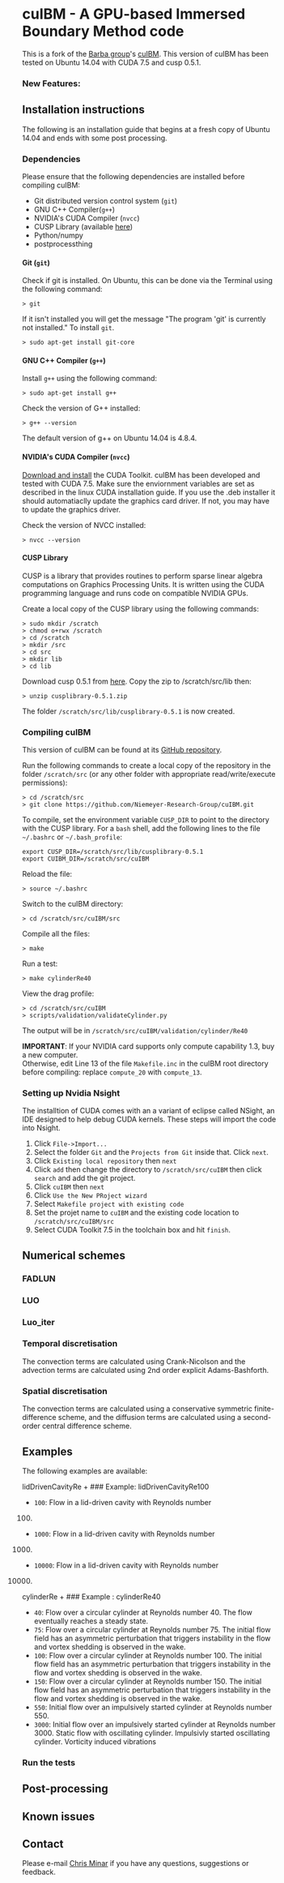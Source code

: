 cuIBM - A GPU-based Immersed Boundary Method code
=================================================

This is a fork of the [Barba group](https://github.com/barbagroup)'s
[cuIBM](https://github.com/barbagroup/cuIBM).
This version of cuIBM has been tested on Ubuntu 14.04 with CUDA 7.5 and cusp 0.5.1.

### New Features:

Installation instructions
-------------------------
The following is an installation guide that begins at a fresh copy of Ubuntu 14.04 and ends with some post processing.

### Dependencies
Please ensure that the following dependencies are installed before compiling
cuIBM:

* Git distributed version control system (`git`)
* GNU C++ Compiler(`g++`)
* NVIDIA's CUDA Compiler (`nvcc`)
* CUSP Library (available [here](https://github.com/cusplibrary/cusplibrary))
* Python/numpy
* postprocessthing

#### Git (`git`)
Check if git is installed. On Ubuntu, this can be done via the Terminal using the following
command:

    > git
    
If it isn't installed you will get the message "The program 'git' is currently not installed."
To install `git`. 

    > sudo apt-get install git-core

#### GNU C++ Compiler (`g++`)

Install `g++` using the following command:

    > sudo apt-get install g++

Check the version of G++ installed:

    > g++ --version

The default version of g++ on Ubuntu 14.04 is 4.8.4.

#### NVIDIA's CUDA Compiler (`nvcc`)

[Download and install](https://developer.nvidia.com/cuda-downloads) the CUDA
Toolkit. cuIBM has been developed and tested with CUDA 7.5. Make sure the enviornment variables are set as described in the linux CUDA installation guide. If you use the .deb installer it should automatiaclly update the graphics card driver. If not, you may have to update the graphics driver.

Check the version of NVCC installed:

    > nvcc --version

#### CUSP Library

CUSP is a library that provides routines to perform sparse linear algebra
computations on Graphics Processing Units. It is written using the CUDA
programming language and runs code on compatible NVIDIA GPUs.

Create a local copy of the CUSP library using the following commands:

    > sudo mkdir /scratch
    > chmod o+rwx /scratch
    > cd /scratch
    > mkdir /src
    > cd src
    > mkdir lib
    > cd lib

Download cusp 0.5.1 from [here](https://github.com/cusplibrary/cusplibrary/releases/tag/v0.5.1).
Copy the zip to /scratch/src/lib then:

    > unzip cusplibrary-0.5.1.zip

The folder `/scratch/src/lib/cusplibrary-0.5.1` is now created.

### Compiling cuIBM

This version of cuIBM can be found at its [GitHub repository](https://github.com/Niemeyer-Research-Group/cuIBM).

Run the following commands to create a local copy of the repository in the
folder `/scratch/src` (or any other folder with appropriate read/write/execute
permissions):

    > cd /scratch/src
    > git clone https://github.com/Niemeyer-Research-Group/cuIBM.git

To compile, set the environment variable `CUSP_DIR` to point to the directory
with the CUSP library. For a `bash` shell, add the following lines to the file
`~/.bashrc` or `~/.bash_profile`:

    export CUSP_DIR=/scratch/src/lib/cusplibrary-0.5.1
    export CUIBM_DIR=/scratch/src/cuIBM

Reload the file:

    > source ~/.bashrc

Switch to the cuIBM directory:

    > cd /scratch/src/cuIBM/src

Compile all the files:

    > make

Run a test:

    > make cylinderRe40
    
View the drag profile:

    > cd /scratch/src/cuIBM
    > scripts/validation/validateCylinder.py
    
The output will be in `/scratch/src/cuIBM/validation/cylinder/Re40`

**IMPORTANT**: If your NVIDIA card supports only compute capability 1.3, buy a new computer.  
Otherwise, edit Line 13 of the file `Makefile.inc` in the cuIBM root directory before
compiling: replace `compute_20` with `compute_13`.

### Setting up Nvidia Nsight
The installtion of CUDA comes with an a variant of eclipse called NSight, an IDE designed to help debug CUDA kernels.
These steps will import the code into Nsight.  
1. Click `File->Import...`  
2. Select the folder `Git` and the `Projects from Git` inside that. Click `next`.  
3. Click `Existing local repository` then `next`  
4. Click `add` then change the directory to `/scratch/src/cuIBM` then click `search` and add the git project.  
5. Click `cuIBM` then `next`  
6. Click `Use the New PRoject wizard`  
7. Select `Makefile project with existing code`  
8. Set the projet name to `cuIBM` and the existing code location to `/scratch/src/cuIBM/src`  
9. Select CUDA Toolkit 7.5 in the toolchain box and hit `finish`.  


Numerical schemes
-----------------

### FADLUN

### LUO

### Luo_iter

### Temporal discretisation
The convection terms are calculated using Crank-Nicolson and the advection terms are calculated using 2nd order explicit Adams-Bashforth.

### Spatial discretisation

The convection terms are calculated using a conservative symmetric
finite-difference scheme, and the diffusion terms are calculated using a
second-order central difference scheme.

Examples
--------

The following examples are available:

lidDrivenCavityRe + ###
Example: lidDrivenCavityRe100
* `100`: Flow in a lid-driven cavity with Reynolds number
100.
* `1000`: Flow in a lid-driven cavity with Reynolds number
1000.
* `10000`: Flow in a lid-driven cavity with Reynolds number
10000.
cylinderRe + ###
Example : cylinderRe40
* `40`: Flow over a circular cylinder at Reynolds number 40. The
flow eventually reaches a steady state.
* `75`: Flow over a circular cylinder at Reynolds number 75. The
initial flow field has an asymmetric perturbation that triggers instability in
the flow and vortex shedding is observed in the wake.
* `100`: Flow over a circular cylinder at Reynolds number 100. The
initial flow field has an asymmetric perturbation that triggers instability in
the flow and vortex shedding is observed in the wake.
* `150`: Flow over a circular cylinder at Reynolds number 150. The
initial flow field has an asymmetric perturbation that triggers instability in
the flow and vortex shedding is observed in the wake.
* `550`: Initial flow over an impulsively started cylinder at
Reynolds number 550.
* `3000`: Initial flow over an impulsively started cylinder at
Reynolds number 3000.
Static flow with oscillating cylinder.
Impulsivly started oscillating cylinder.
Vorticity induced vibrations

### Run the tests

Post-processing
---------------


Known issues
------------


Contact
-------

Please e-mail [Chris Minar](mailto:minarc@oregonstate.edu) if you have any
questions, suggestions or feedback.
